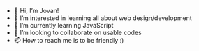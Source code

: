- 👋 Hi, I’m Jovan!
- 👀 I’m interested in learning all about web design/development
- 🌱 I’m currently learning JavaScript
- 💞️ I’m looking to collaborate on usable codes
- 📫 How to reach me is to be friendly :)

<!---
roodjacklija/roodjacklija is a ✨ special ✨ repository because its `README.md` (this file) appears on your GitHub profile.
You can click the Preview link to take a look at your changes.
--->
